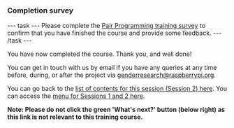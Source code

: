 ### Completion survey

--- task ---
Please complete the [Pair Programming training survey](https://docs.google.com/forms/d/e/1FAIpQLSfcuN_sg4VRI4-Hp6H74eY2CRJ7A3NJS_nw-ntpriT6YlJT4Q/viewform) to confirm that you have finished the course and provide some feedback.
--- /task ---
  
You have now completed the course. Thank you, and well done!
  
You can get in touch with us by email if you have any queries at any time before, during, or after the project via genderresearch@raspberrypi.org.


You can go back to the [list of contents for this session (Session 2) here](https://projects.raspberrypi.org/en/projects/gbic-pair-programming-2).
You can access the [menu for Sessions 1 and 2 here](https://projects.raspberrypi.org/en/pathways/gbic-pair-programming-training).
  
**Note: Please do not click the green 'What's next?' button (below right) as this link is not relevant to this training course.**



